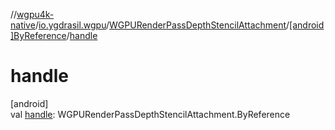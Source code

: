 //[wgpu4k-native](../../../../index.md)/[io.ygdrasil.wgpu](../../index.md)/[WGPURenderPassDepthStencilAttachment](../index.md)/[[android]ByReference](index.md)/[handle](handle.md)

# handle

[android]\
val [handle](handle.md): WGPURenderPassDepthStencilAttachment.ByReference